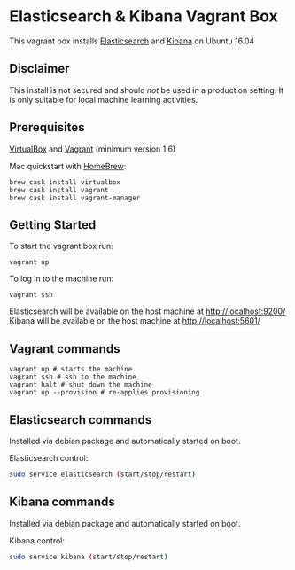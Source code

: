 # Elasticsearch & Kibana Vagrant Box

This vagrant box installs [Elasticsearch](https://www.elastic.co/products/elasticsearch) and [Kibana](https://www.elastic.co/products/kibana) on Ubuntu 16.04 

## Disclaimer

This install is not secured and should *not* be used in a production setting. It is only suitable for local machine learning activities.

## Prerequisites

[VirtualBox](https://www.virtualbox.org/) and [Vagrant](http://www.vagrantup.com/) (minimum version 1.6)

Mac quickstart with [HomeBrew](http://brew.sh/):
```
brew cask install virtualbox
brew cask install vagrant
brew cask install vagrant-manager
```

## Getting Started

To start the vagrant box run:
```
vagrant up
```
To log in to the machine run:
```
vagrant ssh
```
Elasticsearch will be available on the host machine at [http://localhost:9200/](http://localhost:9200/) 
Kibana will be available on the host machine at [http://localhost:5601/](http://localhost:5601/) 

## Vagrant commands

```
vagrant up # starts the machine
vagrant ssh # ssh to the machine
vagrant halt # shut down the machine
vagrant up --provision # re-applies provisioning
```

## Elasticsearch commands

Installed via debian package and automatically started on boot.

Elasticsearch control:
```bash
sudo service elasticsearch (start/stop/restart)
```

## Kibana commands

Installed via debian package and automatically started on boot.

Kibana control:
```bash
sudo service kibana (start/stop/restart)
```
